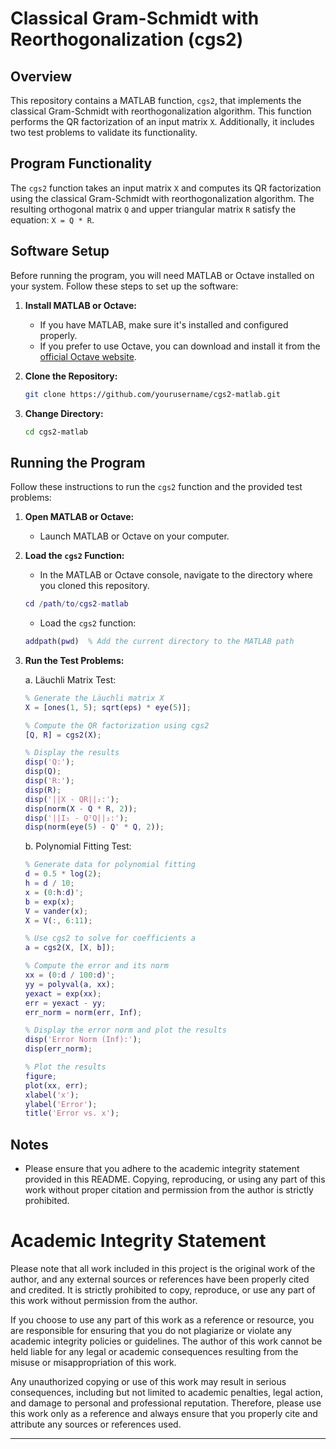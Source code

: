 # Classical Gram-Schmidt with Reorthogonalization (cgs2)

## Overview
This repository contains a MATLAB function, `cgs2`, that implements the classical Gram-Schmidt with reorthogonalization algorithm. This function performs the QR factorization of an input matrix `X`. Additionally, it includes two test problems to validate its functionality.

## Program Functionality
The `cgs2` function takes an input matrix `X` and computes its QR factorization using the classical Gram-Schmidt with reorthogonalization algorithm. The resulting orthogonal matrix `Q` and upper triangular matrix `R` satisfy the equation: `X = Q * R`.

## Software Setup
Before running the program, you will need MATLAB or Octave installed on your system. Follow these steps to set up the software:

1. **Install MATLAB or Octave:**
   - If you have MATLAB, make sure it's installed and configured properly.
   - If you prefer to use Octave, you can download and install it from the [official Octave website](https://www.gnu.org/software/octave/).

2. **Clone the Repository:**
   ```bash
   git clone https://github.com/yourusername/cgs2-matlab.git
   ```

3. **Change Directory:**
   ```bash
   cd cgs2-matlab
   ```

## Running the Program
Follow these instructions to run the `cgs2` function and the provided test problems:

1. **Open MATLAB or Octave:**
   - Launch MATLAB or Octave on your computer.

2. **Load the `cgs2` Function:**
   - In the MATLAB or Octave console, navigate to the directory where you cloned this repository.

   ```matlab
   cd /path/to/cgs2-matlab
   ```

   - Load the `cgs2` function:

   ```matlab
   addpath(pwd)  % Add the current directory to the MATLAB path
   ```

3. **Run the Test Problems:**

   a. Läuchli Matrix Test:
   ```matlab
   % Generate the Läuchli matrix X
   X = [ones(1, 5); sqrt(eps) * eye(5)];

   % Compute the QR factorization using cgs2
   [Q, R] = cgs2(X);

   % Display the results
   disp('Q:');
   disp(Q);
   disp('R:');
   disp(R);
   disp('||X - QR||₂:');
   disp(norm(X - Q * R, 2));
   disp('||I₅ - QᵀQ||₂:');
   disp(norm(eye(5) - Q' * Q, 2));
   ```

   b. Polynomial Fitting Test:
   ```matlab
   % Generate data for polynomial fitting
   d = 0.5 * log(2);
   h = d / 10;
   x = (0:h:d)';
   b = exp(x);
   V = vander(x);
   X = V(:, 6:11);

   % Use cgs2 to solve for coefficients a
   a = cgs2(X, [X, b]);

   % Compute the error and its norm
   xx = (0:d / 100:d)';
   yy = polyval(a, xx);
   yexact = exp(xx);
   err = yexact - yy;
   err_norm = norm(err, Inf);

   % Display the error norm and plot the results
   disp('Error Norm (Inf):');
   disp(err_norm);

   % Plot the results
   figure;
   plot(xx, err);
   xlabel('x');
   ylabel('Error');
   title('Error vs. x');
   ```

## Notes
- Please ensure that you adhere to the academic integrity statement provided in this README. Copying, reproducing, or using any part of this work without proper citation and permission from the author is strictly prohibited.



# Academic Integrity Statement

Please note that all work included in this project is the original work of the author, and any external sources or references have been properly cited and credited. It is strictly prohibited to copy, reproduce, or use any part of this work without permission from the author.

If you choose to use any part of this work as a reference or resource, you are responsible for ensuring that you do not plagiarize or violate any academic integrity policies or guidelines. The author of this work cannot be held liable for any legal or academic consequences resulting from the misuse or misappropriation of this work.

Any unauthorized copying or use of this work may result in serious consequences, including but not limited to academic penalties, legal action, and damage to personal and professional reputation. Therefore, please use this work only as a reference and always ensure that you properly cite and attribute any sources or references used.

---
